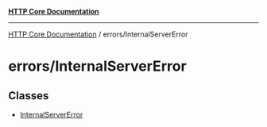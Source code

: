 [**HTTP Core Documentation**](../../README.md)

***

[HTTP Core Documentation](../../README.md) / errors/InternalServerError

# errors/InternalServerError

## Classes

- [InternalServerError](classes/InternalServerError.md)
